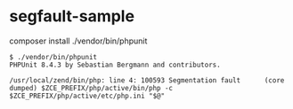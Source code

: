 # segfault-sample
composer install
./vendor/bin/phpunit

```
$ ./vendor/bin/phpunit 
PHPUnit 8.4.3 by Sebastian Bergmann and contributors.

/usr/local/zend/bin/php: line 4: 100593 Segmentation fault      (core dumped) $ZCE_PREFIX/php/active/bin/php -c $ZCE_PREFIX/php/active/etc/php.ini "$@"


```